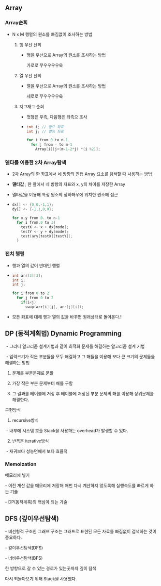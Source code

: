 

## Array

### Array순회

- N x M 행렬의 원소를 빠짐없이 조사하는 방법

  1. 행 우선 선회

     - 행을 우선으로 Array의 원소를 조사하는 방법

       가로로 쭈우우우우욱

  2. 열 우선 선회

     - 열을 우선으로 Array의 원소를 조사하는 방법

       세로로 쭈우우우우욱

  3. 지그재그 순회

     - 첫행은 우측, 다음행은 좌측으 조사

     - ```c
       int i; // 행으 좌표
       int j; // 열의 좌표
       
       for i from 0 to n-1
         for j from - to m-1
           Array[i][j+(m-1-2*j) *(i %2)];
       
       ```

### 델타를 이용한 2차 Array탐색

- 2차 Array의 한 좌표에서 네 방향의 인접 Array 요소를 탐색할  때 사용하는 방법

- **델타값** ; 한 좦에서  네 방향의 자표와 x, y의 차이를 저장한 Array

- 델타값을 이용해 특정 원소의 상하좌우에 위치한 원소에 접근

- ```c
  dx[] <- {0,0,-1,1};
  dy[] <- {-1,1,0,0};
  
  for x,y from 0. to n-1
    for i from.0 to 3{
      testX <- x + dx[mode];
      testY <- y + dy[mode];
      test(ary[testX][testY]);
    }
  ```



### 전치 행렬

- 행과 열의 값이 반대인 행렬

- ```c
  int arr[3][3];
  int i;
  int j;
  
  for i from 0 to 2
    for j from 0 to 2
      if(i<j)
        swap(arr[i][j], arr[j][i]);
  ```

- 모든 좌표에 대해 행과 열의 값을 바꾸면 원래상태로 돌아온다.!

## DP (동적계획법) Dynamic Programming

​    \- 그리디 알고리즘 설계기법과 같이 최적화 문제를 해결하는 알고리즘 설계 기법

​    \- 입력크기가 작은 부분들을 모두 해결하고 그 해들을 이용해 보다 큰 크기의 문제들을 해결하는 방법



1) 문제를 부분문제로 분할

2) 가장 작은 부분 문제부터 해를 구함

3) 그 결과를 테이블에 저장 후 테이블에 저장된 부분 문제의 해를 이용해 상위문제를 해결한다.



구현방식

1. recursive방식

​    \- 내부에 시스템 호출 Stack을 사용하는 overhead가 발생할 수 있다.

2. 반복문 iterative방식

​    \- 재귀보다 성능면에서 보다 효율적



### Memoization

메모리에 넣기

\- 이전 계산 값을 메모리에 저장해 매번 다시 계산하지 않도록해 실행속도를 빠르게 하는 기술

\- DP(동적계혹)의 핵심이 되는 기술





## DFS (깊이우선탐색)

\- 비선형적 구조인 그래프 구조는 그래프로 표현된 모든 자료를 빠짐없이 검색하는 것이 중요하다.

\- 깊이우선탐색(DFS)

\- 너비우선탐색(BFS)



한 방향으로 갈 수 있는 경로가 있는곳까지 깊이 탐색

다시 되돌아오기 위해 Stack을 사용했다.